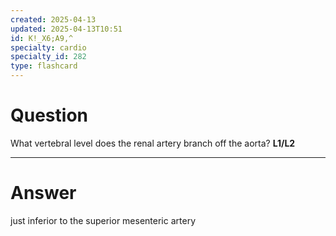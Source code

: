 ```yaml
---
created: 2025-04-13
updated: 2025-04-13T10:51
id: K!_X6;A9,^
specialty: cardio
specialty_id: 282
type: flashcard
---
```


# Question
What vertebral level does the renal artery branch off the aorta?    **L1/L2**

---

# Answer
just inferior to the superior mesenteric artery